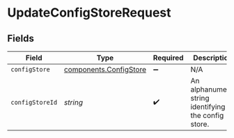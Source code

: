 # UpdateConfigStoreRequest


## Fields

| Field                                                        | Type                                                         | Required                                                     | Description                                                  | Example                                                      |
| ------------------------------------------------------------ | ------------------------------------------------------------ | ------------------------------------------------------------ | ------------------------------------------------------------ | ------------------------------------------------------------ |
| `configStore`                                                | [components.ConfigStore](../../models/shared/configstore.md) | :heavy_minus_sign:                                           | N/A                                                          |                                                              |
| `configStoreId`                                              | *string*                                                     | :heavy_check_mark:                                           | An alphanumeric string identifying the config store.         | 7Lsb7Y76rChV9hSrv3KgFl                                       |